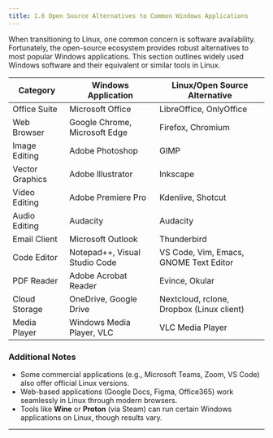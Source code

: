 ```yaml
---
title: 1.6 Open Source Alternatives to Common Windows Applications
---
```


When transitioning to Linux, one common concern is software availability. Fortunately, the open-source ecosystem provides robust alternatives to most popular Windows applications. This section outlines widely used Windows software and their equivalent or similar tools in Linux.

| **Category**    | **Windows Application**       | **Linux/Open Source Alternative**         |
| --------------- | ----------------------------- | ----------------------------------------- |
| Office Suite    | Microsoft Office              | LibreOffice, OnlyOffice                   |
| Web Browser     | Google Chrome, Microsoft Edge | Firefox, Chromium                         |
| Image Editing   | Adobe Photoshop               | GIMP                                      |
| Vector Graphics | Adobe Illustrator             | Inkscape                                  |
| Video Editing   | Adobe Premiere Pro            | Kdenlive, Shotcut                         |
| Audio Editing   | Audacity                      | Audacity                                  |
| Email Client    | Microsoft Outlook             | Thunderbird                               |
| Code Editor     | Notepad++, Visual Studio Code | VS Code, Vim, Emacs, GNOME Text Editor    |
| PDF Reader      | Adobe Acrobat Reader          | Evince, Okular                            |
| Cloud Storage   | OneDrive, Google Drive        | Nextcloud, rclone, Dropbox (Linux client) |
| Media Player    | Windows Media Player, VLC     | VLC Media Player                          |

### Additional Notes

* Some commercial applications (e.g., Microsoft Teams, Zoom, VS Code) also offer official Linux versions.
* Web-based applications (Google Docs, Figma, Office365) work seamlessly in Linux through modern browsers.
* Tools like **Wine** or **Proton** (via Steam) can run certain Windows applications on Linux, though results vary.

---
